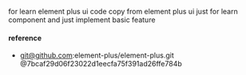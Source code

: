 for learn element plus ui
code copy from element plus ui just for learn component
and just implement basic feature

#### reference
- git@github.com:element-plus/element-plus.git   @7bcaf29d06f23022d1eecfa75f391ad26ffe784b
